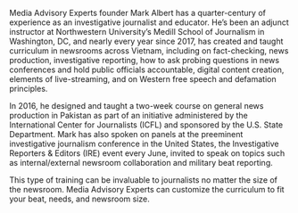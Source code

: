 <p>
            <span class="font-[Poppins] font-bold"> Media Advisory <span class="text-blue"> Experts</span></span> founder Mark Albert has a quarter-century of experience as an
            investigative journalist and educator. He’s been an adjunct
            instructor at Northwestern University’s Medill School of Journalism
            in Washington, DC, and nearly every year since 2017, has created and
            taught curriculum in newsrooms across Vietnam, including on
            fact-checking, news production, investigative reporting, how to ask
            probing questions in news conferences and hold public officials
            accountable, digital content creation, elements of live-streaming,
            and on Western free speech and defamation principles.</p>
            <p> In 2016, he designed and taught a two-week course on general news production in
            Pakistan as part of an initiative administered by the International
            Center for Journalists (ICFL) and sponsored by the U.S. State
            Department. Mark has also spoken on panels at the preeminent
            investigative journalism conference in the United States, the
            Investigative Reporters & Editors (IRE) event every June, invited to
            speak on topics such as internal/external newsroom collaboration and
            military beat reporting.
          </p>
          <p>
            This type of training can be invaluable to journalists no matter the
            size of the newsroom. <span class="font-[Poppins] font-bold"> Media Advisory <span class="text-blue"> Experts</span></span> can customize the
            curriculum to fit your beat, needs, and newsroom size.
          </p>

